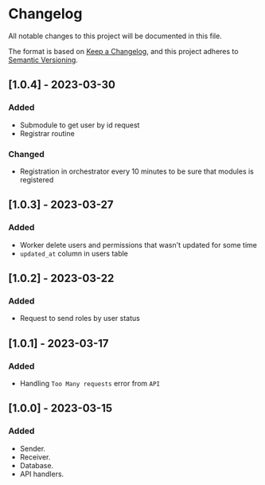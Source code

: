 # Changelog

All notable changes to this project will be documented in this file.

The format is based on [Keep a Changelog](https://keepachangelog.com/en/1.0.0/),
and this project adheres to [Semantic Versioning](https://semver.org/spec/v2.0.0.html).

## [1.0.4] - 2023-03-30

### Added

- Submodule to get user by id request
- Registrar routine

### Changed

- Registration in orchestrator every 10 minutes to be sure that modules is registered

## [1.0.3] - 2023-03-27

### Added

- Worker delete users and permissions that wasn't updated for some time
- `updated_at` column in users table 

## [1.0.2] - 2023-03-22

### Added

- Request to send roles by user status

## [1.0.1] - 2023-03-17

### Added

- Handling `Too Many requests` error from `API`

## [1.0.0] - 2023-03-15

### Added

- Sender.
- Receiver.
- Database.
- API handlers.

